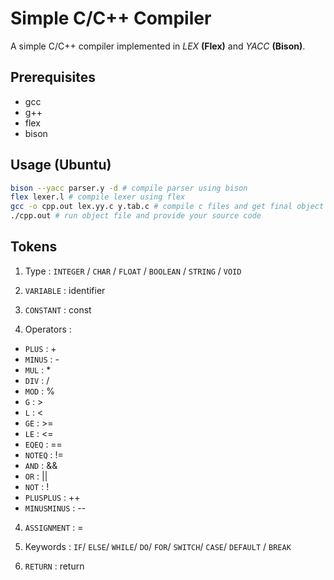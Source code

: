 # Simple C/C++ Compiler

A simple C/C++ compiler implemented in _LEX_ __(Flex)__ and _YACC_ __(Bison)__.

## Prerequisites

-   gcc
-   g++
-   flex
-   bison

## Usage (Ubuntu)

```bash
bison --yacc parser.y -d # compile parser using bison
flex lexer.l # compile lexer using flex
gcc -o cpp.out lex.yy.c y.tab.c # compile c files and get final object file
./cpp.out # run object file and provide your source code
```

## Tokens

1)  Type : `INTEGER` / `CHAR` / `FLOAT` / `BOOLEAN` / `STRING` / `VOID`

2)  `VARIABLE` : identifier

3)  `CONSTANT` : const

3)  Operators :

-   `PLUS` : +
-   `MINUS` : -
-   `MUL` : *
-   `DIV` : /
-   `MOD` : %
-   `G` : >
-   `L` : <
-   `GE` : >=
-   `LE` : <=
-   `EQEQ` : ==
-   `NOTEQ` : !=
-   `AND` : &&
-   `OR` : ||
-   `NOT` : !
-   `PLUSPLUS` : ++
-   `MINUSMINUS` : --

4)  `ASSIGNMENT` : =

5)  Keywords : `IF`/ `ELSE`/ `WHILE`/ `DO`/ `FOR`/ `SWITCH`/ `CASE`/ `DEFAULT` /  `BREAK`

6)  `RETURN` : return
